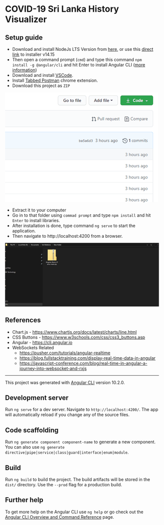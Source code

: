 # COVID-19 Sri Lanka History Visualizer

## Setup guide
- Download and install NodeJs LTS Version from [here](https://nodejs.org/en/), or use this [direct link](https://nodejs.org/dist/v14.15.0/node-v14.15.0-x64.msi) to installer v14.15
- Then open a command prompt (`cmd`) and type this command `npm install -g @angular/cli` and hit Enter to install Angular CLI ([more information](https://cli.angular.io/))
- Download and install [VSCode](https://code.visualstudio.com/download).
- Install [Tabbed Postman](https://chrome.google.com/webstore/detail/tabbed-postman-rest-clien/coohjcphdfgbiolnekdpbcijmhambjff?hl=en) chrome extension. 
- Download this project as `ZIP`

![](/animation.gif)
- Extract it to your computer
- Go in to that folder using `commad prompt` and type `npm install` and hit `Enter` to install libraries.
- After installation is done, type command `ng serve` to start the application.
- Then navigate to http://localhost:4200 from a browser.

![](/animation-2.gif)


## References
- Chart.js - https://www.chartjs.org/docs/latest/charts/line.html
- CSS Buttons - https://www.w3schools.com/css/css3_buttons.asp
- Angular - https://cli.angular.io
- WebSockets Related
    - https://pusher.com/tutorials/angular-realtime
    - https://blog.fullstacktraining.com/display-real-time-data-in-angular
    - https://javascript-conference.com/blog/real-time-in-angular-a-journey-into-websocket-and-rxjs
----
This project was generated with [Angular CLI](https://github.com/angular/angular-cli) version 10.2.0.
## Development server

Run `ng serve` for a dev server. Navigate to `http://localhost:4200/`. The app will automatically reload if you change any of the source files.

## Code scaffolding

Run `ng generate component component-name` to generate a new component. You can also use `ng generate directive|pipe|service|class|guard|interface|enum|module`.

## Build

Run `ng build` to build the project. The build artifacts will be stored in the `dist/` directory. Use the `--prod` flag for a production build.

## Further help

To get more help on the Angular CLI use `ng help` or go check out the [Angular CLI Overview and Command Reference](https://angular.io/cli) page.
